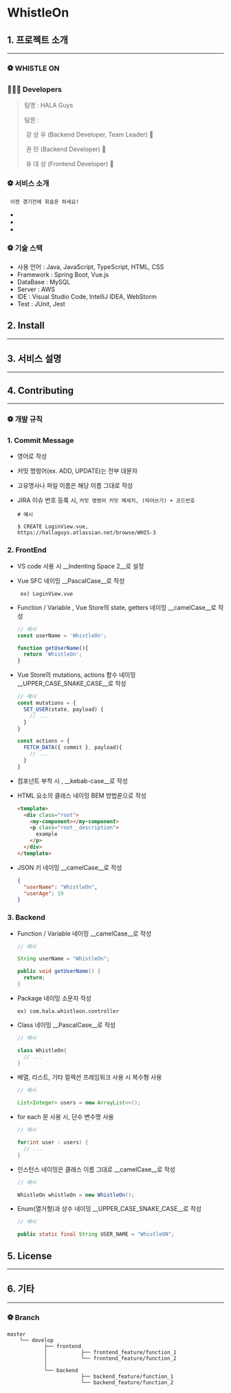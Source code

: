# WhistleOn



## 1. 프로젝트 소개

---

### ⚽️ WHISTLE ON



### 👨‍👨‍👦 Developers

> 팀명 : HALA Guys
>
> 팀원 :
>
> ​	강 상 우 (Backend Developer, Team Leader) 🐼
>
> ​	권	 민 (Backend Developer) 🐨
>
> ​	유 대 상 (Frontend Developer) 🐸



### ⚽ 서비스 소개

` 이젠 경기전에 휘슬온 하세요!`

* 

* 

* 



### ⚽️ 기술 스택

* 사용 언어 : Java, JavaScript, TypeScript, HTML, CSS
* Framework : Spring Boot, Vue.js
* DataBase : MySQL
* Server : AWS
* IDE : Visual Studio Code, IntelliJ IDEA, WebStorm
* Test : JUnit, Jest



## 2. Install

___





## 3. 서비스 설명

___





## 4. Contributing

___

### ⚽️ 개발 규칙

### 1. Commit Message

* 영어로 작성

* 커밋 명령어(ex. ADD, UPDATE)는 전부 대문자

* 고유명사나 파일 이름은 해당 이름 그대로 작성

* JIRA 이슈 번호 등록 시, `커밋 명령어 커밋 메세지, (띄어쓰기) + 코드번호`

  ```shell
  # 예시
  
  $ CREATE LoginView.vue, https://hallaguys.atlassian.net/browse/WHIS-3
  ```



### 2. FrontEnd

* VS code 사용 시 __Indenting Space 2__로 설정

* Vue SFC 네이밍 __PascalCase__로 작성

  ` ex) LoginView.vue`

* Function / Variable , Vue Store의 state, getters 네이밍 __camelCase__로 작성

  ```javascript
  // 예시
  const userName = 'WhistleOn';
  
  function getUserName(){
    return 'WhistleOn';
  }
  ```

* Vue Store의 mutations, actions 함수 네이밍 __UPPER_CASE_SNAKE_CASE__로 작성

  ```javascript
  // 예시
  const mutations = {
    SET_USER(state, payload) {
      // ...
    }
  }
  
  const actions = {
    FETCH_DATA({ commit }, payload){
      // ...
    }
  }
  ```

* 컴포넌트 부착 시 , __kebab-case__로 작성

* HTML 요소의 클래스 네이밍 BEM 방법론으로 작성

  ```html
  <template>
  	<div class="root">
      <my-component></my-component>
      <p class="root__description">
      	example
      </p>
    </div>
  </template>
  ```

* JSON 키 네이밍 __camelCase__로 작성

  ```json
  {
    "userName": "WhistleOn",
    "userAge": 19
  }
  ```



### 3. Backend

* Function / Variable 네이밍 __camelCase__로 작성

  ```java
  // 예시
  
  String userName = "WhistleOn";
  
  public void getUserName() {
    return;
  } 
  ```

* Package 네이밍 소문자 작성

  `ex) com.hala.whistleon.controller`

* Class 네이밍 __PascalCase__로 작성

  ```java
  // 예시
  
  class WhistleOn{
    // ...
  }
  ```

* 배열, 리스트, 기타 컬렉션 프레임워크 사용 시 복수형 사용

  ```java
  // 예시
  
  List<Integer> users = new ArrayList<>();
  ```

* for each 문 사용 시, 단수 변수명 사용

  ```java
  // 예시
  
  for(int user : users) {
    // ...
  }
  ```

* 인스턴스 네이밍은  클래스 이름 그대로 __camelCase__로 작성

  ```java
  // 예시
  
  WhistleOn whistleOn = new WhistleOn();
  ```

* Enum(열거형)과 상수 네이밍 __UPPER_CASE_SNAKE_CASE__로 작성

  ```java
  // 예시
  
  public static final String USER_NAME = "WhistleON";
  ```



## 5. License

___





## 6. 기타

___

### ⚽️ Branch

```shell
master
	└── develop
     		├── frontend
     		│			├── frontend_feature/function_1
     		│			└── frontend_feature/function_2
     		|
     		└── backend
     					├── backend_feature/function_1
     					└── backend_feature/function_2
```

